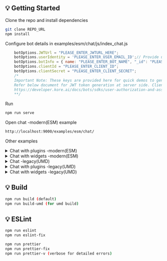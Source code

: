 ## 💡 Getting Started

Clone the repo and install dependencies

```bash
git clone REPO_URL
npm install
```

Configure bot details in examples/esm/chat/js/index_chat.js

```js
    botOptions.JWTUrl = "PLEASE_ENTER_JWTURL_HERE";
    botOptions.userIdentity = 'PLEASE_ENTER_USER_EMAIL_ID';// Provide users email id here
    botOptions.botInfo = { name: "PLEASE_ENTER_BOT_NAME", "_id": "PLEASE_ENTER_BOT_ID" }; // bot name is case sensitive
    botOptions.clientId = "PLEASE_ENTER_CLIENT_ID";
    botOptions.clientSecret = "PLEASE_ENTER_CLIENT_SECRET";
    /* 
    Important Note: These keys are provided here for quick demos to generate JWT token at client side but not for Production environment.
    Refer below document for JWT token generation at server side. Client Id and Client secret should maintained at server end.
    https://developer.kore.ai/docs/bots/sdks/user-authorization-and-assertion/
    **/

```

Run

```bash
npm run serve
```

Open chat -modern(ESM) example

```bash
http://localhost:9000/examples/esm/chat/
```



Other examples

<details>
 <summary>Chat with plugins -modern(ESM)</summary>
 
 Configure bot details in examples/esm/chat-with-plugins/js/index_chat.js and open below link
 
```bash
http://localhost:9000/examples/esm/chat-with-plugins
```
</details>




<details>
 <summary>Chat with widgets -modern(ESM)</summary>
 
 Configure bot details and widget config in examples/esm/chat-with-widgets/js/index_widgets_chat.js and open below link
 
```bash
http://localhost:9000/examples/esm/chat-with-widgets
```
</details>





<details>
 <summary>Chat -legacy(UMD)</summary>

 Configure bot details in examples/umd/chat/index.html and open below link
 
```bash
http://localhost:9000/examples/umd/chat
```
</details>



<details>
 <summary>Chat with plugins -legacy(UMD)</summary>
 
 Configure bot details in examples/umd/chat-with-plugins/index.html and open below link
 
```bash
http://localhost:9000/examples/umd/chat-with-plugins
```
</details>



<details>
 <summary>Chat with widgets -legacy(UMD)</summary>
 
 Configure bot details in examples/umd/chat-with-widgets/index.html and open below link
 
```bash
http://localhost:9000/examples/umd/chat-with-widgets
```
</details>



## 💡 Build

```bash
npm run build (default)
npm run build-umd (for umd build)
```

## 💡 ESLint

```bash
npm run eslint
npm run eslint-fix

npm run prettier
npm run prettier-fix
npm run prettier-v (verbose for detailed errors) 

```

